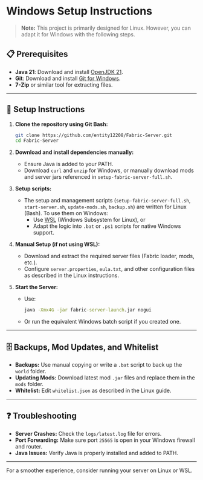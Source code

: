 # Windows Setup Instructions

> **Note:** This project is primarily designed for Linux. However, you can adapt it for Windows with the following steps.

## 📋 Prerequisites

- **Java 21**: Download and install [OpenJDK 21](https://jdk.java.net/21/).
- **Git**: Download and install [Git for Windows](https://git-scm.com/download/win).
- **7-Zip** or similar tool for extracting files.

---

## 🚀 Setup Instructions

1. **Clone the repository using Git Bash:**
   ```bash
   git clone https://github.com/entity12208/Fabric-Server.git
   cd Fabric-Server
   ```

2. **Download and install dependencies manually:**
   - Ensure Java is added to your PATH.
   - Download `curl` and `unzip` for Windows, or manually download mods and server jars referenced in `setup-fabric-server-full.sh`.

3. **Setup scripts:**
   - The setup and management scripts (`setup-fabric-server-full.sh`, `start-server.sh`, `update-mods.sh`, `backup.sh`) are written for Linux (Bash). To use them on Windows:
     - Use [WSL](https://docs.microsoft.com/en-us/windows/wsl/) (Windows Subsystem for Linux), or
     - Adapt the logic into `.bat` or `.ps1` scripts for native Windows support.

4. **Manual Setup (if not using WSL):**
   - Download and extract the required server files (Fabric loader, mods, etc.).
   - Configure `server.properties`, `eula.txt`, and other configuration files as described in the Linux instructions.

5. **Start the Server:**
   - Use:
     ```cmd
     java -Xmx4G -jar fabric-server-launch.jar nogui
     ```
   - Or run the equivalent Windows batch script if you created one.

---

## 🗄️ Backups, Mod Updates, and Whitelist

- **Backups:** Use manual copying or write a `.bat` script to back up the `world` folder.
- **Updating Mods:** Download latest mod `.jar` files and replace them in the `mods` folder.
- **Whitelist:** Edit `whitelist.json` as described in the Linux guide.

---

## ❓ Troubleshooting

- **Server Crashes:** Check the `logs/latest.log` file for errors.
- **Port Forwarding:** Make sure port `25565` is open in your Windows firewall and router.
- **Java Issues:** Verify Java is properly installed and added to PATH.

---

For a smoother experience, consider running your server on Linux or WSL.
